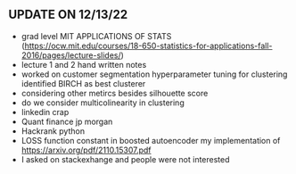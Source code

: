 ## UPDATE ON 12/13/22
- grad level MIT APPLICATIONS OF STATS (https://ocw.mit.edu/courses/18-650-statistics-for-applications-fall-2016/pages/lecture-slides/)
- lecture 1 and 2 hand written notes
- worked on customer segmentation hyperparameter tuning for clustering identified BIRCH as best clusterer 
- considering other metircs besides silhouette score 
- do we consider multicolinearity in clustering 
- linkedin crap
- Quant finance jp morgan 
- Hackrank python
- LOSS function constant in boosted autoencoder my implementation of  https://arxiv.org/pdf/2110.15307.pdf
- I asked on stackexhange and people were not interested



